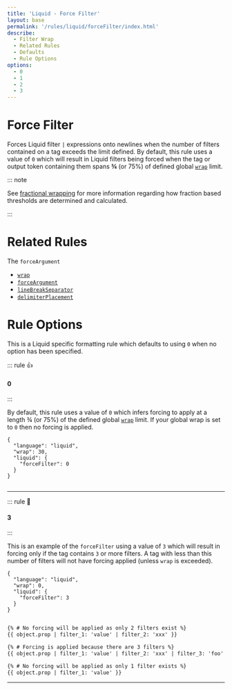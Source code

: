 ```yaml
---
title: 'Liquid - Force Filter'
layout: base
permalink: '/rules/liquid/forceFilter/index.html'
describe:
  - Filter Wrap
  - Related Rules
  - Defaults
  - Rule Options
options:
  - 0
  - 1
  - 2
  - 3
---
```


# Force Filter

Forces Liquid filter `|` expressions onto newlines when the number of filters contained on a tag exceeds the limit defined. By default, this rule uses a value of `0` which will result in Liquid filters being forced when the tag or output token containing them spans **¾** (or 75%) of defined global [`wrap`](/rules/global/wrap) limit.

::: note

See [fractional wrapping](/terminologies#fractional-wrapping) for more information regarding how fraction based thresholds are determined and calculated.

:::

# Related Rules

The `forceArgument`

- [`wrap`](/rules/liquid/wrap/)
- [`forceArgument`](/rules/liquid/forceArgument/)
- [`lineBreakSeparator`](/rules/liquid/lineBreakSeparator/)
- [`delimiterPlacement`](/rules/liquid/lineBreakSeparator/)

# Rule Options

This is a Liquid specific formatting rule which defaults to using `0` when no option has been specified.

<!--

🙌 - Recommended Choice
👍 - Good Choice
👎 - Not Recommended
🤡 - Clown Choice
😳 - Bad Choice

-->

::: rule 👍

#### 0

:::

By default, this rule uses a value of `0` which infers forcing to apply at a length ¾ (or 75%) of the defined global [`wrap`](/rules/global/wrap) limit. If your global wrap is set to `0` then no forcing is applied.

<!-- RULES ARE REQUIRED -->

```json:rules
{
  "language": "liquid",
  "wrap": 30,
  "liquid": {
    "forceFilter": 0
  }
}
```

<!-- prettier-ignore -->
```html

```

---

::: rule 🙌

#### 3

:::

This is an example of the `forceFilter` using a value of `3` which will result in forcing only if the tag contains `3` or more filters. A tag with less than this number of filters will not have forcing applied (unless `wrap` is exceeded).

```json:rules
{
  "language": "liquid",
  "wrap": 0,
  "liquid": {
    "forceFilter": 3
  }
}
```

<!-- prettier-ignore -->
```html

{% # No forcing will be applied as only 2 filters exist %}
{{ object.prop | filter_1: 'value' | filter_2: 'xxx' }}

{% # Forcing is applied because there are 3 filters %}
{{ object.prop | filter_1: 'value' | filter_2: 'xxx' | filter_3: 'foo' }}

{% # No forcing will be applied as only 1 filter exists %}
{{ object.prop | filter_1: 'value' }}
```

---
